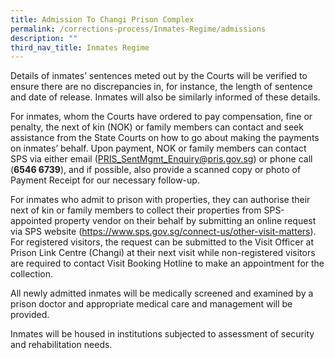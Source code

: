 ```yaml
---
title: Admission To Changi Prison Complex
permalink: /corrections-process/Inmates-Regime/admissions
description: ""
third_nav_title: Inmates Regime
---
```

Details of inmates’ sentences meted out by the Courts will be verified to ensure there are no discrepancies in, for instance, the length of sentence and date of release. Inmates will also be similarly informed of these details.

For inmates, whom the Courts have ordered to pay compensation, fine or penalty, the next of kin (NOK) or family members can contact and seek assistance from the State Courts on how to go about making the payments on inmates’ behalf. Upon payment, NOK or family members can contact SPS via either email (PRIS_SentMgmt_Enquiry@pris.gov.sg)  or phone call (**6546 6739**), and if possible, also provide a scanned copy or photo of Payment Receipt for our necessary follow-up.

For inmates who admit to prison with properties, they can authorise their next of kin or family members to collect their properties from SPS-appointed property vendor on their behalf by submitting an online request via SPS website (https://www.sps.gov.sg/connect-us/other-visit-matters). For registered visitors, the request can be submitted to the Visit Officer at Prison Link Centre (Changi) at their next visit while non-registered visitors are required to contact Visit Booking Hotline to make an appointment for the collection. 

All newly admitted inmates will be medically screened and examined by a prison doctor and appropriate medical care and management will be provided. 

Inmates will be housed in institutions subjected to assessment of security and rehabilitation needs. 
